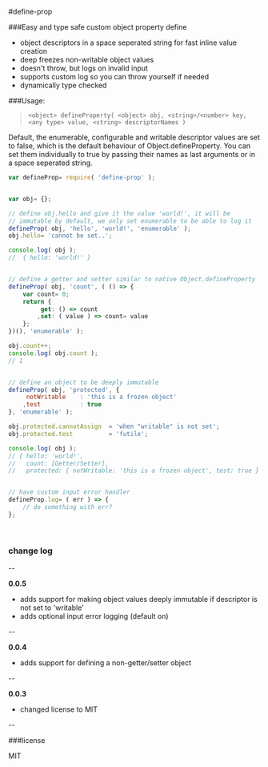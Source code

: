 #define-prop

###Easy and type safe custom object property define

- object descriptors in a space seperated string for fast inline value creation
- deep freezes non-writable object values
- doesn't throw, but logs on invalid input
- supports custom log so you can throw yourself if needed
- dynamically type checked



###Usage:

> `<object> defineProperty( <object> obj, <string>/<number> key, <any type> value, <string> descriptorNames )`


Default, the enumerable, configurable and writable descriptor values are set to false, which is the default behaviour of Object.defineProperty. You can set them individually to true by passing their names as last arguments or in a space seperated string.


```javascript
var defineProp= require( 'define-prop' );


var obj= {};

// define obj.hello and give it the value 'world!', it will be
// immutable by default, we only set enumerable to be able to log it
defineProp( obj, 'hello', 'world!', 'enumerable' );
obj.hello= 'cannot be set..';

console.log( obj );
//	{ hello: 'world!' }


// define a getter and setter similar to native Object.defineProperty
defineProp( obj, 'count', ( () => {
	var count= 0;
	return {
		 get: () => count
		,set: ( value ) => count= value
	};
})(), 'enumerable' );

obj.count++;
console.log( obj.count );
// 1


// define an object to be deeply immutable
defineProp( obj, 'protected', {
	 notWritable	: 'this is a frozen object'
	,test			: true
}, 'enumerable' );

obj.protected.cannotAssign	= 'when "writable" is not set';
obj.protected.test			= 'futile';

console.log( obj );
// { hello: 'world!',
//   count: [Getter/Setter],
//   protected: { notWritable: 'this is a frozen object', test: true } }


// have custom input error handler
defineProp.log= ( err ) => {
	// do something with err?
};
```

<br/>

<h3>change log</h3>
--

**0.0.5**

- adds support for making object values deeply immutable if descriptor is not set to 'writable'
- adds optional input error logging (default on)

--

**0.0.4**

- adds support for defining a non-getter/setter object

--

**0.0.3**

- changed license to MIT

--

###license

MIT



